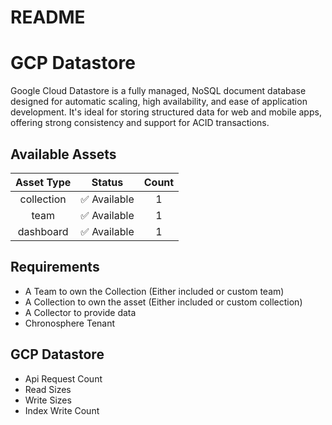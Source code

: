
README
======

# GCP Datastore


Google Cloud Datastore is a fully managed, NoSQL document database designed for automatic scaling, high availability, and ease of application development. It's ideal for storing structured data for web and mobile apps, offering strong consistency and support for ACID transactions.
## Available Assets

|Asset Type|Status|Count|
| :---: | :---: | :---: |
|collection|✅ Available|1|
|team|✅ Available|1|
|dashboard|✅ Available|1|

## Requirements

- A Team to own the Collection (Either included or custom team)
- A Collection to own the asset (Either included or custom collection)
- A Collector to provide data
- Chronosphere Tenant

## GCP Datastore

- Api Request Count
- Read Sizes
- Write Sizes
- Index Write Count
